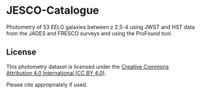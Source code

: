 # JESCO-Catalogue
Photometry of 53 EELG galaxies between z 2.5-4 using JWST and HST data from the JADES and FRESCO surveys and using the ProFound tool.

## License

This photometry dataset is licensed under the [Creative Commons Attribution 4.0 International (CC BY 4.0)](https://creativecommons.org/licenses/by/4.0/).

Please cite appropriately if used.
